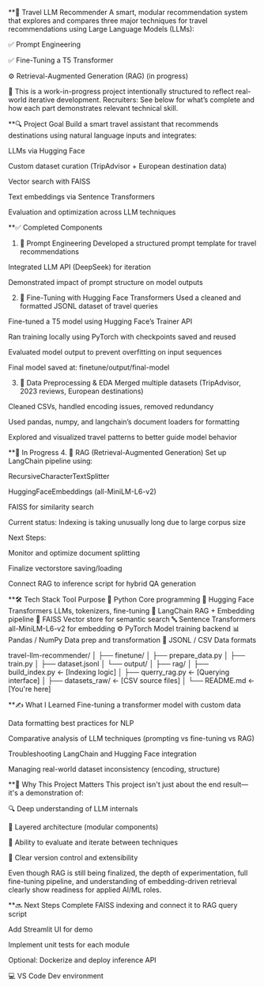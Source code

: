 **🧠 Travel LLM Recommender
A smart, modular recommendation system that explores and compares three major techniques for travel recommendations using Large Language Models (LLMs):

✅ Prompt Engineering

✅ Fine-Tuning a T5 Transformer

⚙️ Retrieval-Augmented Generation (RAG) (in progress)

🚧 This is a work-in-progress project intentionally structured to reflect real-world iterative development. Recruiters: See below for what’s complete and how each part demonstrates relevant technical skill.

**🔍 Project Goal
Build a smart travel assistant that recommends destinations using natural language inputs and integrates:

LLMs via Hugging Face

Custom dataset curation (TripAdvisor + European destination data)

Vector search with FAISS

Text embeddings via Sentence Transformers

Evaluation and optimization across LLM techniques

**✅ Completed Components
1. 🔧 Prompt Engineering
Developed a structured prompt template for travel recommendations

Integrated LLM API (DeepSeek) for iteration

Demonstrated impact of prompt structure on model outputs

2. 🧪 Fine-Tuning with Hugging Face Transformers
Used a cleaned and formatted JSONL dataset of travel queries

Fine-tuned a T5 model using Hugging Face’s Trainer API

Ran training locally using PyTorch with checkpoints saved and reused

Evaluated model output to prevent overfitting on input sequences

Final model saved at: finetune/output/final-model

3. 📁 Data Preprocessing & EDA
Merged multiple datasets (TripAdvisor, 2023 reviews, European destinations)

Cleaned CSVs, handled encoding issues, removed redundancy

Used pandas, numpy, and langchain’s document loaders for formatting

Explored and visualized travel patterns to better guide model behavior

**🚧 In Progress
4. 🔄 RAG (Retrieval-Augmented Generation)
Set up LangChain pipeline using:

RecursiveCharacterTextSplitter

HuggingFaceEmbeddings (all-MiniLM-L6-v2)

FAISS for similarity search

Current status: Indexing is taking unusually long due to large corpus size

Next Steps:

Monitor and optimize document splitting

Finalize vectorstore saving/loading

Connect RAG to inference script for hybrid QA generation

**🛠️ Tech Stack
Tool	Purpose
🐍 Python	Core programming
🧠 Hugging Face Transformers	LLMs, tokenizers, fine-tuning
🔗 LangChain	RAG + Embedding pipeline
🧮 FAISS	Vector store for semantic search
🔤 Sentence Transformers	all-MiniLM-L6-v2 for embedding
⚙️ PyTorch	Model training backend
📊 Pandas / NumPy	Data prep and transformation
📁 JSONL / CSV	Data formats

travel-llm-recommender/
│
├── finetune/
│   ├── prepare_data.py
│   ├── train.py
│   ├── dataset.jsonl
│   └── output/
│
├── rag/
│   ├── build_index.py      ← [Indexing logic]
│   ├── querry_rag.py       ← [Querying interface]
│
├── datasets_raw/           ← [CSV source files]
│
└── README.md               ← [You're here]

**✍️ What I Learned
Fine-tuning a transformer model with custom data

Data formatting best practices for NLP

Comparative analysis of LLM techniques (prompting vs fine-tuning vs RAG)

Troubleshooting LangChain and Hugging Face integration

Managing real-world dataset inconsistency (encoding, structure)

**📌 Why This Project Matters
This project isn't just about the end result—it's a demonstration of:

🔍 Deep understanding of LLM internals

🧱 Layered architecture (modular components)

🧠 Ability to evaluate and iterate between techniques

🧩 Clear version control and extensibility

Even though RAG is still being finalized, the depth of experimentation, full fine-tuning pipeline, and understanding of embedding-driven retrieval clearly show readiness for applied AI/ML roles.

**🔜 Next Steps
Complete FAISS indexing and connect it to RAG query script

Add Streamlit UI for demo

Implement unit tests for each module

Optional: Dockerize and deploy inference API


💻 VS Code	Dev environment

